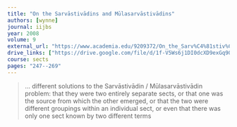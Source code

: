 ```yaml
---
title: "On the Sarvāstivādins and Mūlasarvāstivādins"
authors: [wynne]
journal: iijbs
year: 2008
volume: 9
external_url: "https://www.academia.edu/9209372/On_the_Sarv%C4%81stiv%C4%81dins_and_M%C5%ABlasarv%C4%81stiv%C4%81dins"
drive_links: ["https://drive.google.com/file/d/1f-V5Ws6j1DI0dcXD9exGq90ITrnUtQA2/view?usp=drivesdk"]
course: sects
pages: "247--269"
---
```


> … different solutions to the Sarvāstivādin / Mūlasarvāstivādin problem: that they were two entirely separate sects, or that one was the source from which the other emerged, or that the two were different groupings within an individual sect, or even that there was only one sect known by two different terms
